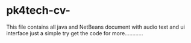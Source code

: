 # pk4tech-cv-
This file contains all java and NetBeans document with audio text and ui interface just a simple try get the code for more............

